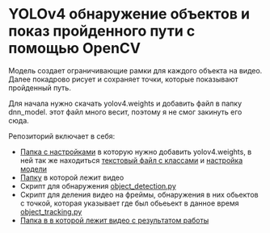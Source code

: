 # YOLOv4 обнаружение объектов и показ пройденного пути с помощью OpenCV

Модель создает ограничивающие рамки для каждого объекта на видео. Далее покадрово рисует и сохраняет точки, которые показывают пройденный путь.

Для начала нужно скачать yolov4.weights и добавить файл в папку dnn_model. этот файл много весит, поэтому я не смог закинуть его сюда.

Репозиторий включает в себя:
* [Папка с настройками](dnn_model) в которую нужно добавить yolov4.weights, в ней так же находиться [текстовый файл с классами](classes.txt) и [настройка  модели](yolov4.cfg)
* [Папку](input) в которой лежит видео
* Скрипт для обнаружения [object_detection.py](object_detection.py)
* Скрипт для деления видео на фреймы, обнаружения в них обьектов с точкой, которая указывает где был обьеьект в данное время [object_tracking.py](object_tracking.py)
* [Папка в в которой лежит видео с результатом работы](outputs)
